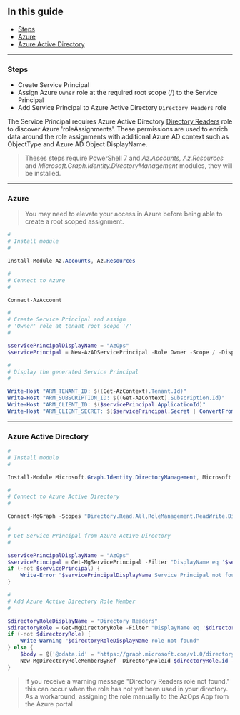 ## In this guide

- [Steps](#steps)
- [Azure](#azure)
- [Azure Active Directory](#azure-active-directory)

---

### Steps

- Create Service Principal
- Assign Azure `Owner` role at the required root scope (/) to the Service Principal
- Add Service Principal to Azure Active Directory `Directory Readers` role

The Service Principal requires Azure Active Directory [Directory Readers](https://docs.microsoft.com/en-us/azure/active-directory/roles/permissions-reference#directory-readers) role to discover Azure 'roleAssignments'. These permissions are used to enrich data around the role assignments with additional Azure AD context such as ObjectType and Azure AD Object DisplayName.

> Theses steps require PowerShell 7 and _Az.Accounts, Az.Resources_ and _Microsoft.Graph.Identity.DirectoryManagement_ modules, they will be installed.

---

### Azure

> You may need to elevate your access in Azure before being able to create a root scoped assignment.

```powershell
#
# Install module
#

Install-Module Az.Accounts, Az.Resources

#
# Connect to Azure
#

Connect-AzAccount

#
# Create Service Principal and assign
# 'Owner' role at tenant root scope '/'
#

$servicePrincipalDisplayName = "AzOps"
$servicePrincipal = New-AzADServicePrincipal -Role Owner -Scope / -DisplayName $servicePrincipalDisplayName

#
# Display the generated Service Principal
#

Write-Host "ARM_TENANT_ID: $((Get-AzContext).Tenant.Id)"
Write-Host "ARM_SUBSCRIPTION_ID: $((Get-AzContext).Subscription.Id)"
Write-Host "ARM_CLIENT_ID: $($servicePrincipal.ApplicationId)"
Write-Host "ARM_CLIENT_SECRET: $($servicePrincipal.Secret | ConvertFrom-SecureString -AsPlainText)"
```

---

### Azure Active Directory

```powershell
#
# Install module
#

Install-Module Microsoft.Graph.Identity.DirectoryManagement, Microsoft.Graph.Applications

#
# Connect to Azure Active Directory
#

Connect-MgGraph -Scopes "Directory.Read.All,RoleManagement.ReadWrite.Directory"

#
# Get Service Principal from Azure Active Directory
#

$servicePrincipalDisplayName = "AzOps"
$servicePrincipal = Get-MgServicePrincipal -Filter "DisplayName eq '$servicePrincipalDisplayName'"
if (-not $servicePrincipal) {
    Write-Error "$servicePrincipalDisplayName Service Principal not found"
}

#
# Add Azure Active Directory Role Member
#

$directoryRoleDisplayName = "Directory Readers"
$directoryRole = Get-MgDirectoryRole -Filter "DisplayName eq '$directoryRoleDisplayName'"
if (-not $directoryRole) {
    Write-Warning "$directoryRoleDisplayName role not found"
} else {
    $body = @{'@odata.id' = "https://graph.microsoft.com/v1.0/directoryObjects/$($servicePrincipal.Id)"}
    New-MgDirectoryRoleMemberByRef -DirectoryRoleId $directoryRole.id -BodyParameter $body
}
```

> If you receive a warning message "Directory Readers role not found."  this can occur when the role has not yet been used in your directory.
> As a workaround, assigning the role manually to the AzOps App from the Azure portal
